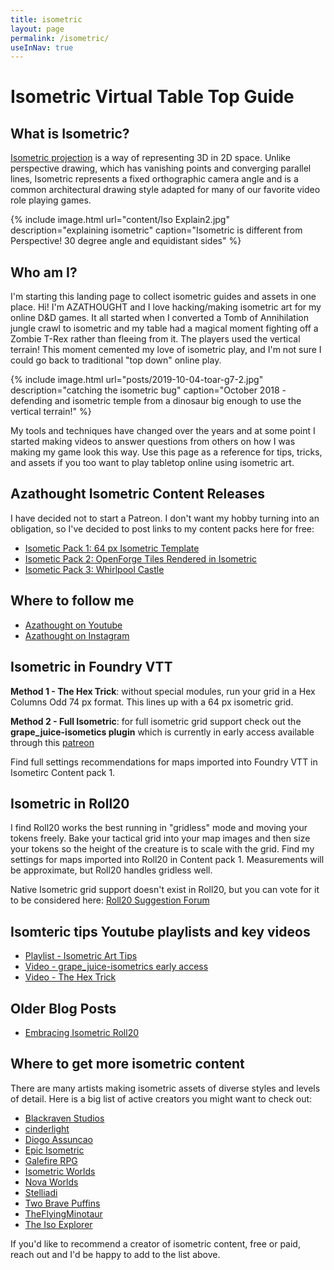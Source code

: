 ```yaml
---
title: isometric
layout: page
permalink: /isometric/
useInNav: true
---
```

# Isometric Virtual Table Top Guide

## What is Isometric?

[Isometric projection](https://en.wikipedia.org/wiki/Isometric_projection) is a way of representing 3D in 2D space. Unlike perspective drawing, which has vanishing points and converging parallel lines, Isometric represents a fixed orthographic camera angle and is a common architectural drawing style adapted for many of our favorite video role playing games.

{% include image.html url="content/Iso Explain2.jpg" description="explaining isometric" caption="Isometric is different from Perspective! 30 degree angle and equidistant sides" %}

## Who am I?

I'm starting this landing page to collect isometric guides and assets in one place.  Hi! I'm AZATHOUGHT and I love hacking/making isometric art for my online D&D games. It all started when I converted a Tomb of Annihilation jungle crawl to isometric and my table had a magical moment fighting off a Zombie T-Rex rather than fleeing from it. The players used the vertical terrain! This moment cemented my love of isometric play, and I'm not sure I could go back to traditional "top down" online play.

{% include image.html url="posts/2019-10-04-toar-g7-2.jpg" description="catching the isometric bug" caption="October 2018 - defending and isometric temple from a dinosaur big enough to use the vertical terrain!" %}

My tools and techniques have changed over the years and at some point I started making videos to answer questions from others on how I was making my game look this way.  Use this page as a reference for tips, tricks, and assets if you too want to play tabletop online using isometric art.

## Azathought Isometric Content Releases
I have decided not to start a Patreon. I don't want my hobby turning into an obligation, so I've decided to post links to my content packs here for free:
* [Isometic Pack 1: 64 px Isometric Template](/isometric-pack-1/)
* [Isometic Pack 2: OpenForge Tiles Rendered in Isometric](/isometric-pack-2/)
* [Isometic Pack 3: Whirlpool Castle](/isometric-pack-3/)

## Where to follow me
* [Azathought on Youtube](https://www.youtube.com/azathought-games)
* [Azathought on Instagram](https://www.instagram.com/azathought_games/)

## Isometric in Foundry VTT
**Method 1 - The Hex Trick**: without special modules, run your grid in a Hex Columns Odd 74 px format. This lines up with a 64 px isometric grid.

**Method 2 - Full Isometric**: for full isometric grid support check out the **grape_juice-isometics plugin** which is currently in early access available through this [patreon](https://www.patreon.com/foundry_grape_juice)

Find full settings recommendations for maps imported into Foundry VTT in Isometirc Content pack 1.

## Isometric in Roll20
I find Roll20 works the best running in "gridless" mode and moving your tokens freely.  Bake your tactical grid into your map images and then size your tokens so the height of the creature is to scale with the grid. Find my settings for maps imported into Roll20 in Content pack 1. Measurements will be approximate, but Roll20 handles gridless well.

Native Isometric grid support doesn't exist in Roll20, but you can vote for it to be considered here: [Roll20 Suggestion Forum](https://app.roll20.net/forum/post/1295021/slug%7D)

## Isomteric tips Youtube playlists and key videos
* [Playlist - Isometric Art Tips](https://www.youtube.com/playlist?list=PLwozL5pYIL5RD3-1D9EHuHaUrHg1vb_pz)
* [Video - grape_juice-isometrics early access](https://www.youtube.com/watch?v=2MAp3t3bZjo)
* [Video - The Hex Trick](https://www.youtube.com/watch?v=AHRvKMuQbDg)

## Older Blog Posts
* [Embracing Isometric Roll20](/embracing-isometric-roll20/)

## Where to get more isometric content
There are many artists making isometric assets of diverse styles and levels of detail. Here is a big list of active creators you might want to check out:

* [Blackraven Studios](https://www.patreon.com/BlackravenStudios/posts)
* [cinderlight](https://www.patreon.com/cinderlight/posts)
* [Diogo Assuncao](https://www.patreon.com/diogottrpg/posts)
* [Epic Isometric](https://www.patreon.com/epicisometric/posts)
* [Galefire RPG](https://galefirerpg.itch.io/)
* [Isometric Worlds](https://www.patreon.com/isometricworlds/posts)
* [Nova Worlds](https://www.patreon.com/novaworlds/posts)
* [Stelliadi](https://www.patreon.com/stelliadi_isometric/posts)
* [Two Brave Puffins](https://www.patreon.com/TwoBravePuffins/posts)
* [TheFlyingMinotaur](https://www.patreon.com/user?u=7285440)
* [The Iso Explorer](https://www.patreon.com/theisoexplorer/posts)

If you'd like to recommend a creator of isometric content, free or paid, reach out and I'd be happy to add to the list above.